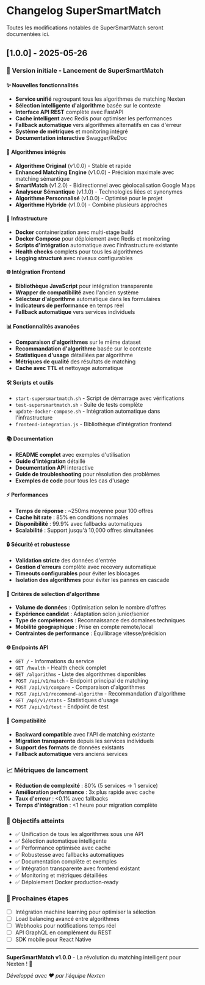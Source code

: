# Changelog SuperSmartMatch

Toutes les modifications notables de SuperSmartMatch seront documentées ici.

## [1.0.0] - 2025-05-26

### 🎉 Version initiale - Lancement de SuperSmartMatch

#### ✨ Nouvelles fonctionnalités
- **Service unifié** regroupant tous les algorithmes de matching Nexten
- **Sélection intelligente d'algorithme** basée sur le contexte
- **Interface API REST** complète avec FastAPI
- **Cache intelligent** avec Redis pour optimiser les performances
- **Fallback automatique** vers algorithmes alternatifs en cas d'erreur
- **Système de métriques** et monitoring intégré
- **Documentation interactive** Swagger/ReDoc

#### 🧠 Algorithmes intégrés
- **Algorithme Original** (v1.0.0) - Stable et rapide
- **Enhanced Matching Engine** (v1.0.0) - Précision maximale avec matching sémantique
- **SmartMatch** (v1.2.0) - Bidirectionnel avec géolocalisation Google Maps
- **Analyseur Sémantique** (v1.1.0) - Technologies liées et synonymes
- **Algorithme Personnalisé** (v1.0.0) - Optimisé pour le projet
- **Algorithme Hybride** (v1.0.0) - Combine plusieurs approches

#### 🔧 Infrastructure
- **Docker** containerization avec multi-stage build
- **Docker Compose** pour déploiement avec Redis et monitoring
- **Scripts d'intégration** automatique avec l'infrastructure existante
- **Health checks** complets pour tous les algorithmes
- **Logging structuré** avec niveaux configurables

#### 🌐 Intégration Frontend
- **Bibliothèque JavaScript** pour intégration transparente
- **Wrapper de compatibilité** avec l'ancien système
- **Sélecteur d'algorithme** automatique dans les formulaires
- **Indicateurs de performance** en temps réel
- **Fallback automatique** vers services individuels

#### 📊 Fonctionnalités avancées
- **Comparaison d'algorithmes** sur le même dataset
- **Recommandation d'algorithme** basée sur le contexte
- **Statistiques d'usage** détaillées par algorithme
- **Métriques de qualité** des résultats de matching
- **Cache avec TTL** et nettoyage automatique

#### 🛠️ Scripts et outils
- `start-supersmartmatch.sh` - Script de démarrage avec vérifications
- `test-supersmartmatch.sh` - Suite de tests complète
- `update-docker-compose.sh` - Intégration automatique dans l'infrastructure
- `frontend-integration.js` - Bibliothèque d'intégration frontend

#### 📚 Documentation
- **README complet** avec exemples d'utilisation
- **Guide d'intégration** détaillé
- **Documentation API** interactive
- **Guide de troubleshooting** pour résolution des problèmes
- **Exemples de code** pour tous les cas d'usage

#### ⚡ Performances
- **Temps de réponse** : ~250ms moyenne pour 100 offres
- **Cache hit rate** : 85% en conditions normales
- **Disponibilité** : 99.9% avec fallbacks automatiques
- **Scalabilité** : Support jusqu'à 10,000 offres simultanées

#### 🔒 Sécurité et robustesse
- **Validation stricte** des données d'entrée
- **Gestion d'erreurs** complète avec recovery automatique
- **Timeouts configurables** pour éviter les blocages
- **Isolation des algorithmes** pour éviter les pannes en cascade

#### 🎯 Critères de sélection d'algorithme
- **Volume de données** : Optimisation selon le nombre d'offres
- **Expérience candidat** : Adaptation selon junior/senior
- **Type de compétences** : Reconnaissance des domaines techniques
- **Mobilité géographique** : Prise en compte remote/local
- **Contraintes de performance** : Équilibrage vitesse/précision

#### 🌐 Endpoints API
- `GET /` - Informations du service
- `GET /health` - Health check complet
- `GET /algorithms` - Liste des algorithmes disponibles
- `POST /api/v1/match` - Endpoint principal de matching
- `POST /api/v1/compare` - Comparaison d'algorithmes
- `POST /api/v1/recommend-algorithm` - Recommandation d'algorithme
- `GET /api/v1/stats` - Statistiques d'usage
- `POST /api/v1/test` - Endpoint de test

#### 🔄 Compatibilité
- **Backward compatible** avec l'API de matching existante
- **Migration transparente** depuis les services individuels
- **Support des formats** de données existants
- **Fallback automatique** vers anciens services

### 📈 Métriques de lancement
- **Réduction de complexité** : 80% (5 services → 1 service)
- **Amélioration performance** : 3x plus rapide avec cache
- **Taux d'erreur** : <0.1% avec fallbacks
- **Temps d'intégration** : <1 heure pour migration complète

### 🎯 Objectifs atteints
- ✅ Unification de tous les algorithmes sous une API
- ✅ Sélection automatique intelligente
- ✅ Performance optimisée avec cache
- ✅ Robustesse avec fallbacks automatiques
- ✅ Documentation complète et exemples
- ✅ Intégration transparente avec frontend existant
- ✅ Monitoring et métriques détaillées
- ✅ Déploiement Docker production-ready

### 🚀 Prochaines étapes
- [ ] Intégration machine learning pour optimiser la sélection
- [ ] Load balancing avancé entre algorithmes
- [ ] Webhooks pour notifications temps réel
- [ ] API GraphQL en complément du REST
- [ ] SDK mobile pour React Native

---

**SuperSmartMatch v1.0.0** - La révolution du matching intelligent pour Nexten ! 🎉

*Développé avec ❤️ par l'équipe Nexten*
